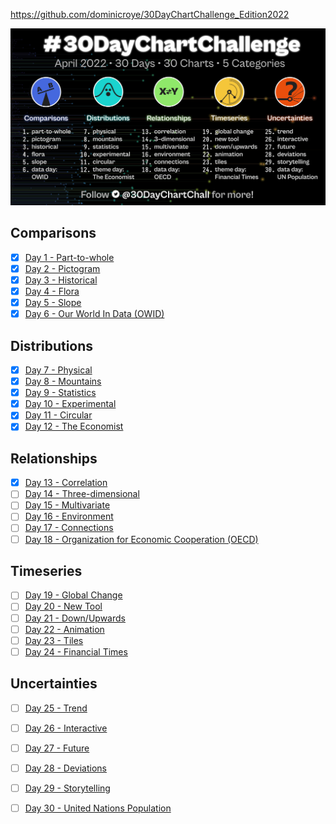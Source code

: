 https://github.com/dominicroye/30DayChartChallenge_Edition2022

![Schedule](challenge.jpeg)

## Comparisons
- [X] [Day 1 - Part-to-whole](1/README.md)
- [X] [Day 2 - Pictogram](2/README.md)
- [X] [Day 3 - Historical](3/README.md)
- [X] [Day 4 - Flora](4/README.md)
- [X] [Day 5 - Slope](5/README.md)
- [X] [Day 6 - Our World In Data (OWID)](6/README.md)

## Distributions
- [X] [Day 7 - Physical](7/README.md)
- [X] [Day 8 - Mountains](8/README.md)
- [X] [Day 9 - Statistics](9/README.md)
- [X] [Day 10 - Experimental](10/README.md)
- [X] [Day 11 - Circular](11/README.md)
- [X] [Day 12 - The Economist](12/README.md)

## Relationships
- [X] [Day 13 - Correlation](13/README.md)
- [ ] [Day 14 - Three-dimensional](14/README.md)
- [ ] [Day 15 - Multivariate](15/README.md)
- [ ] [Day 16 - Environment](16/README.md)
- [ ] [Day 17 - Connections](17/README.md)
- [ ] [Day 18 - Organization for Economic Cooperation (OECD)](18/README.md)

## Timeseries
- [ ] [Day 19 - Global Change](19/README.md)
- [ ] [Day 20 - New Tool](20/README.md)
- [ ] [Day 21 - Down/Upwards](21/README.md)
- [ ] [Day 22 - Animation](22/README.md)
- [ ] [Day 23 - Tiles](23/README.md)
- [ ] [Day 24 - Financial Times](24/README.md)

## Uncertainties
- [ ] [Day 25 - Trend](25/README.md)
- [ ] [Day 26 - Interactive](26/README.md)
- [ ] [Day 27 - Future](27/README.md)
- [ ] [Day 28 - Deviations](28/README.md)
- [ ] [Day 29 - Storytelling](29/README.md)
- [ ] [Day 30 - United Nations Population](30/README.md)

